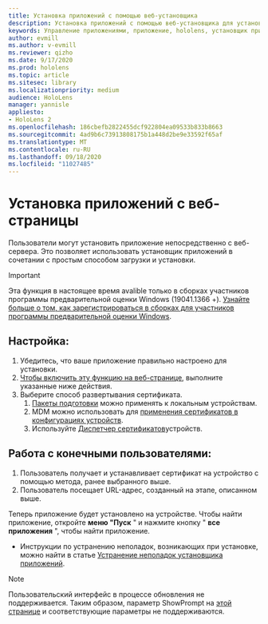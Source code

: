 ```yaml
---
title: Установка приложений с помощью веб-установщика
description: Установка приложений с помощью веб-установщика для установщика приложений
keywords: Управление приложениями, приложение, hololens, установщик приложений, веб-установка
author: evmill
ms.author: v-evmill
ms.reviewer: qizho
ms.date: 9/17/2020
ms.prod: hololens
ms.topic: article
ms.sitesec: library
ms.localizationpriority: medium
audience: HoloLens
manager: yannisle
appliesto:
- HoloLens 2
ms.openlocfilehash: 186cbefb2822455dcf922804ea09533b833b8663
ms.sourcegitcommit: 4ad9b6c73913808175b1a448d2be9e33592f65af
ms.translationtype: MT
ms.contentlocale: ru-RU
ms.lasthandoff: 09/18/2020
ms.locfileid: "11027485"
---
```

# Установка приложений с веб-страницы

Пользователи могут установить приложение непосредственно с веб-сервера. Это позволяет использовать установщик приложений в сочетании с простым способом загрузки и установки. 

> [!IMPORTANT]
> Эта функция в настоящее время avalible только в сборках участников программы предварительной оценки Windows (19041.1366 +). [Узнайте больше о том, как зарегистрироваться в сборках для участников программы предварительной оценки Windows](hololens-insider.md).

## Настройка:
1.  Убедитесь, что ваше приложение правильно настроено для установки.
1.  [Чтобы включить эту функцию на веб-странице](https://docs.microsoft.com/windows/msix/app-installer/installing-windows10-apps-web#how-to-enable-this-on-a-webpage), выполните указанные ниже действия. 
1.  Выберите способ развертывания сертификата. 
    1.  [Пакеты подготовки](hololens-provisioning.md) можно применять к локальным устройствам.
    1.  MDM можно использовать для [применения сертификатов в конфигурациях устройств](https://docs.microsoft.com/mem/intune/protect/certificates-configure).
    1.  Используйте [Диспетчер сертификатов](hololens-insider.md#certificate-manager)устройств. 

## Работа с конечными пользователями:
1.  Пользователь получает и устанавливает сертификат на устройство с помощью метода, ранее выбранного выше. 
1.  Пользователь посещает URL-адрес, созданный на этапе, описанном выше.

Теперь приложение будет установлено на устройстве. Чтобы найти приложение, откройте **меню "Пуск** " и нажмите кнопку " **все приложения** ", чтобы найти приложение. 

-   Инструкции по устранению неполадок, возникающих при установке, можно найти в статье [Устранение неполадок установщика приложений](https://docs.microsoft.com/windows/msix/app-installer/troubleshoot-appinstaller-issues). 

> [!NOTE]
> Пользовательский интерфейс в процессе обновления не поддерживается. Таким образом, параметр ShowPrompt на [этой странице](https://docs.microsoft.com/windows/msix/app-installer/update-settings) и соответствующие параметры не поддерживаются.
